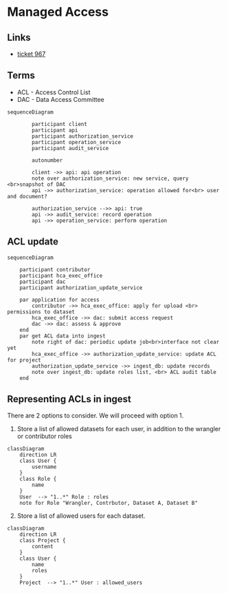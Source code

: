 # Managed Access

## Links
- [ticket 967](https://app.zenhub.com/workspaces/dcp-ingest-product-development-5f71ca62a3cb47326bdc1b5c/issues/gh/ebi-ait/dcp-ingest-central/967)

## Terms

* ACL - Access Control List
* DAC - Data Access Committee

```mermaid
sequenceDiagram

        participant client
        participant api
        participant authorization_service
        participant operation_service
        participant audit_service

        autonumber
    
        client ->> api: api operation
        note over authorization_service: new service, query <br>snapshot of DAC
        api ->> authorization_service: operation allowed for<br> user and document?
        
        authorization_service -->> api: true
        api ->> audit_service: record operation
        api ->> operation_service: perform operation
```

## ACL update
```mermaid
sequenceDiagram

    participant contributor
    participant hca_exec_office
    participant dac
    participant authorization_update_service

    par application for access
        contributor ->> hca_exec_office: apply for upload <br> permissions to dataset
        hca_exec_office ->> dac: submit access request
        dac ->> dac: assess & approve
    end 
    par get ACL data into ingest
        note right of dac: periodic update job<br>interface not clear yet
        hca_exec_office ->> authorization_update_service: update ACL for project
        authorization_update_service ->> ingest_db: update records
        note over ingest_db: update roles list, <br> ACL audit table
    end
```

## Representing ACLs in ingest

There are 2 options to consider. We will proceed with option 1.

1. Store a list of allowed datasets for each user, in addition to the
   wrangler or contributor roles

```mermaid
classDiagram
    direction LR
    class User {
        username
    }
    class Role {
        name
    }
    User  --> "1..*" Role : roles
    note for Role "Wrangler, Contrbutor, Dataset A, Dataset B"
```
2. Store a list of allowed users for each dataset.

```mermaid
classDiagram
    direction LR
    class Project {
        content
    }
    class User {
        name
        roles
    }
    Project  --> "1..*" User : allowed_users
```


